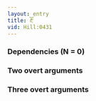 ```yaml
---
layout: entry
title: རྔོ་
vid: Hill:0431
---
```

### Dependencies (N = 0)


### Two overt arguments


### Three overt arguments
